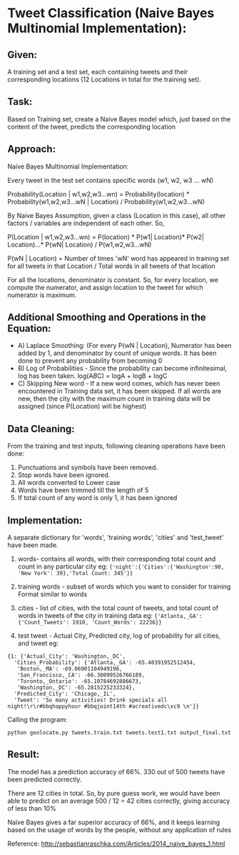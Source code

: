 # Tweet Classification (Naive Bayes Multinomial Implementation):

## Given:
A training set and a test set, each containing tweets and their corresponding locations (12 Locations in total for the training set).

## Task:
Based on Training set, create a Naive Bayes model which, just based on the content of the tweet, predicts the corresponding location

## Approach:
Naive Bayes Multinomial Implementation:

Every tweet in the test set contains specific words (w1, w2, w3 ... wN)

Probability(Location | w1,w2,w3...wn) = Probability(location) * Probability(w1,w2,w3...wN | Location) / Probability(w1,w2,w3...wN)

By Naive Bayes Assumption, given a class (Location in this case), all other factors / variables are independent of each other.
So,

P(Location | w1,w2,w3...wn) = P(location) * P(w1| Location)* P(w2| Location)...* P(wN| Location) / P(w1,w2,w3...wN) 

P(wN | Location) 
= Number of times 'wN' word has appeared in training set for all tweets in that Location / Total words in all tweets of that location

For all the locations, denominator is constant.
So, for every location, we compute the numerator, and assign location to the tweet for which numerator is maximum.

## Additional Smoothing and Operations in the Equation:
- A) Laplace Smoothing: (For every P(wN | Location), Numerator has been added by 1, and denominator by count of unique words.
It has been done to prevent any probability from becoming 0 
- B) Log of Probabilities - Since the probability can become infinitesimal, log has been taken. log(A*B*C) = logA + logB + logC
- C) Skipping New word - If a new word comes, which has never been encountered in Training data set, it has been skipped. 
If all words are new, then the city with the maximum count in training data will be assigned (since P(Location) will be highest)


## Data Cleaning:
From the training and test inputs, following cleaning operations have been done:
1) Punctuations and symbols have been removed.
2) Stop words have been ignored.
3) All words converted to Lower case
4) Words have been trimmed till the length of 5
5) If total count of any word is only 1, it has been ignored

## Implementation:
A separate dictionary for 'words', 'training words', 'cities' and 'test_tweet' have been made.

1) words- contains all words, with their corresponding total count and count in any particular city
eg: `{'night':{'Cities':{'Washington':90, 'New York': 39},'Total Count: 345'}}`

2) training words - subset of words which you want to consider for training
Format similar to words

3) cities - list of cities, with the total count of tweets, and total count of words in tweets of the city in training data
eg: `{'Atlanta,_GA': {'Count_Tweets': 1910, 'Count_Words': 22236}}`

4) test tweet - Actual City, Predicted city, log of probability for all cities, and tweet 
eg: 
```
{1: {'Actual_City': 'Washington,_DC',
  'Cities_Probability': {'Atlanta,_GA': -65.40391952512454,
   'Boston,_MA': -69.06901104949196,   
   'San_Francisco,_CA': -66.30099526766189,
   'Toronto,_Ontario': -65.10784692886673,
   'Washington,_DC': -65.2815225233324},
  'Predicted_City': 'Chicago,_IL',
  'Tweet': 'So many activities! Drink specials all night!\r\r#bbqhappyhour #bbqjoint14th #acreativedc\xc9 \n'}}
```
Calling the program:
```
python geolocate.py tweets.train.txt tweets.test1.txt output_final.txt
```

## Result:
The model has a prediction accuracy of 66%. 330 out of 500 tweets have been predicted correctly.

There are 12 cities in total. So, by pure guess work, we would have been able to predict on an average 
500 / 12 = 42 cities correctly, giving accuracy of less than 10%

Naive Bayes gives a far superior accuracy of 66%, and it keeps learning based on the usage of words by the people, without
any application of rules


Reference: http://sebastianraschka.com/Articles/2014_naive_bayes_1.html
